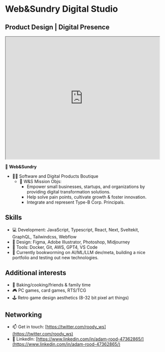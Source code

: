 # Web&Sundry Digital Studio

## Product Design | Digital Presence

<iframe src="https://my.spline.design/building18copy-455491bf46e0bd80db863c17ae1e478d/" width="100%" height="400px"></iframe>

🚀 **Web&Sundry**

- 👨‍💻 Software and Digital Products Boutique
  - 🎯 W&S Mission Objs:
    - Empower small businesses, startups, and organizations by providing digital transformation solutions.
    - Help solve pain points, cultivate growth & foster innovation.
    - Integrate and represent Type-B Corp. Principals.

## Skills

- 💻 Development: JavaScript, Typescript, React, Next, Sveltekit, GraphQL, Tailwindcss, Webflow
- 🎨 Design: Figma, Adobe Illustrator, Photoshop, Midjourney
- 🐳 Tools: Docker, Git, AWS, GPT4, VS Code
- 🌱 Currently bookworming on AI/ML/LLM dev/meta, building a nice portfolio and testing out new technologies.

## Additional interests

- 🧁 Baking/cooking/friends & family time
- 🎮 PC games, card games, RTS/TCG
- 🕹 Retro game design aesthetics (8-32 bit pixel art things)

## Networking

- 📫 Get in touch: [https://twitter.com/roody_ws](https://twitter.com/roody_ws)
- 📄 LinkedIn: [https://www.linkedin.com/in/adam-rood-47362865/](https://www.linkedin.com/in/adam-rood-47362865/)
